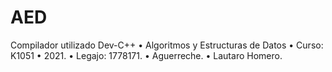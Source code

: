 # AED
Compilador utilizado Dev-C++ 
• Algoritmos y Estructuras de Datos
• Curso: K1051
• 2021.
• Legajo: 1778171.
• Aguerreche.
• Lautaro Homero.
